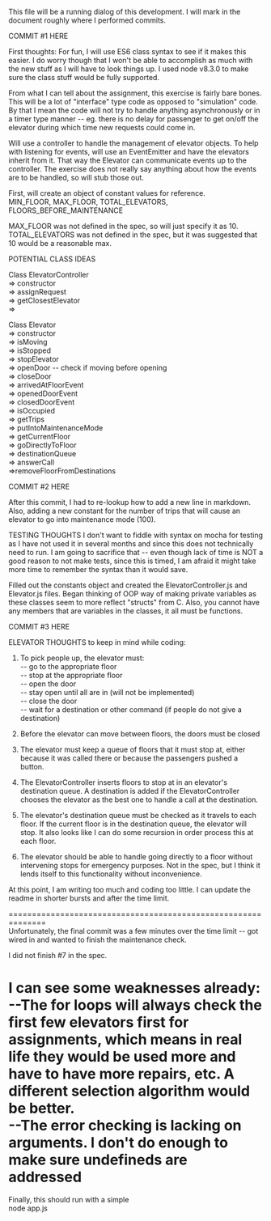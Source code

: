 This file will be a running dialog of this development.   I will mark in the document roughly where I performed commits.

COMMIT #1 HERE

First thoughts:
For fun, I will use ES6 class syntax to see if it makes this easier.  I do worry though that I won't be able to accomplish as much with the new stuff as I will have to look things up.  I used node v8.3.0 to make sure the class stuff would be fully supported.

From what I can tell about the assignment, this exercise is fairly bare bones. This will be a lot of "interface" type code as opposed to "simulation" code.  By that I mean the code will not try to handle anything asynchronously or in a timer type manner -- eg. there is no delay for passenger to get on/off the elevator during which time new requests could come in.

Will use a controller to handle the management of elevator objects.  To help with listening for events, will use an EventEmitter and have the elevators inherit from it.  That way the Elevator can communicate events up to the controller.  The exercise does not really say anything about how the events are to be handled, so will stub those out.

First, will create an object of constant values for reference.  
MIN_FLOOR, MAX_FLOOR, TOTAL_ELEVATORS, FLOORS_BEFORE_MAINTENANCE

MAX_FLOOR was not defined in the spec, so will just specify it as 10.  
TOTAL_ELEVATORS was not defined in the spec, but it was suggested that 10 would be a reasonable max.


POTENTIAL CLASS IDEAS

Class ElevatorController  
=> constructor  
=> assignRequest  
=> getClosestElevator  
=>

Class Elevator  
=> constructor  
=> isMoving  
=> isStopped  
=> stopElevator  
=> openDoor -- check if moving before opening  
=> closeDoor  
=> arrivedAtFloorEvent  
=> openedDoorEvent   
=> closedDoorEvent  
=> isOccupied  
=> getTrips  
=> putIntoMaintenanceMode  
=> getCurrentFloor  
=> goDirectlyToFloor  
=> destinationQueue  
=> answerCall  
=>removeFloorFromDestinations  

COMMIT #2 HERE

After this commit, I had to re-lookup how to add a new line in markdown. Also, adding a new constant for the number of trips that will cause an elevator to go into maintenance mode (100).

TESTING THOUGHTS
I don't want to fiddle with syntax on mocha for testing as I have not used it in several months and since this does not technically need to run.  I am going to sacrifice that -- even though lack of time is NOT a good reason to not make tests, since this is timed, I am afraid it might take more time to remember the syntax than it would save.

Filled out the constants object and created the ElevatorController.js and Elevator.js files.  Began thinking of OOP way of making private variables as these classes seem to more reflect "structs" from C.  Also, you cannot have any members that are variables in the classes, it all must be functions.

COMMIT #3 HERE

ELEVATOR THOUGHTS to keep in mind while coding:
1) To pick people up, the elevator must:  
-- go to the appropriate floor  
-- stop at the appropriate floor  
-- open the door  
-- stay open until all are in (will not be implemented)  
-- close the door  
-- wait for a destination or other command (if people do not give a destination)  

2) Before the elevator can move between floors, the doors must be closed  

3) The elevator must keep a queue of floors that it must stop at, either because it was called there or because the passengers pushed a button.

4) The ElevatorController inserts floors to stop at in an elevator's destination queue.  A destination is added if the ElevatorController chooses the elevator as the best one to handle a call at the destination.

5) The elevator's destination queue must be checked as it travels to each floor.  If the current floor is in the destination queue, the elevator will stop.  It also looks like I can do some recursion in order process this at each floor.

6) The elevator should be able to handle going directly to a floor without intervening stops for emergency purposes.  Not in the spec, but I think it lends itself to this functionality without inconvenience.  

At this point, I am writing too much and coding too little.  I can update the readme in shorter bursts and after the time limit.

==============================================================  
Unfortunately, the final commit was a few minutes over the time limit -- got wired in and wanted to finish the maintenance check.  

I did not finish #7 in the spec.

I can see some weaknesses already:  
--The for loops will always check the first few elevators first for assignments, which means in real life they would be used more and have to have more repairs, etc.  A different selection algorithm would be better.  
--The error checking is lacking on arguments.  I don't do enough to make sure undefineds are addressed
===============================================================  

Finally, this should run with a simple   
node app.js  